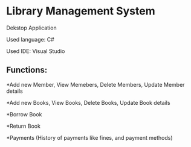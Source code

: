 # Library Management System

Dekstop Application

Used language: C#

Used IDE: Visual Studio

## Functions:
  
  *Add new Member, View Memebers, Delete Members, Update Member details
  
  *Add new Books, View Books, Delete Books, Update Book details
  
  *Borrow Book
  
  *Return Book 
  
  *Payments (History of payments like fines, and payment methods)
  
